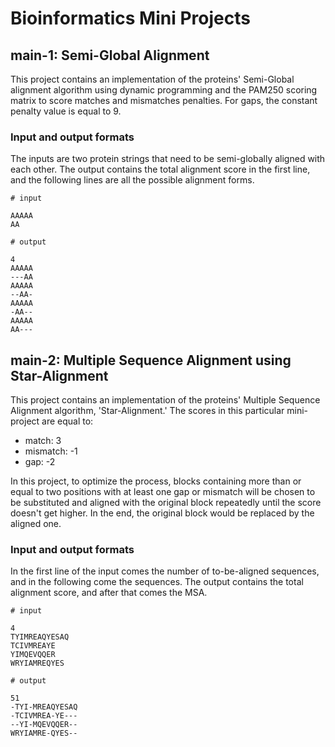 # Bioinformatics Mini Projects  

## main-1: Semi-Global Alignment  

This project contains an implementation of the proteins' Semi-Global alignment algorithm using dynamic programming and the PAM250 scoring matrix to score matches and mismatches penalties. For gaps, the constant penalty value is equal to 9.  

### Input and output formats  

The inputs are two protein strings that need to be semi-globally aligned with each other. The output contains the total alignment score in the first line, and the following lines are all the possible alignment forms.  

```
# input 

AAAAA
AA

# output

4
AAAAA
---AA
AAAAA
--AA-
AAAAA
-AA--
AAAAA
AA---
```

## main-2: Multiple Sequence Alignment using Star-Alignment

This project contains an implementation of the proteins' Multiple Sequence Alignment algorithm, 'Star-Alignment.' The scores in this particular mini-project are equal to:  
- match: 3
- mismatch: -1
- gap: -2  

In this project, to optimize the process, blocks containing more than or equal to two positions with at least one gap or mismatch will be chosen to be substituted and aligned with the original block repeatedly until the score doesn't get higher. In the end, the original block would be replaced by the aligned one.  

### Input and output formats  

In the first line of the input comes the number of to-be-aligned sequences, and in the following come the sequences. The output contains the total alignment score, and after that comes the MSA.  

```
# input 

4 
TYIMREAQYESAQ
TCIVMREAYE
YIMQEVQQER
WRYIAMREQYES

# output

51
-TYI-MREAQYESAQ
-TCIVMREA-YE---
--YI-MQEVQQER--
WRYIAMRE-QYES--
```